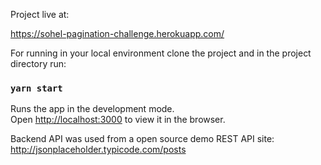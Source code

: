 Project live at:

https://sohel-pagination-challenge.herokuapp.com/

For running in your local environment clone the project and in the project directory run: 

### `yarn start`

Runs the app in the development mode.<br />
Open [http://localhost:3000](http://localhost:3000) to view it in the browser.


Backend API was used from a open source demo REST API site:   http://jsonplaceholder.typicode.com/posts 



